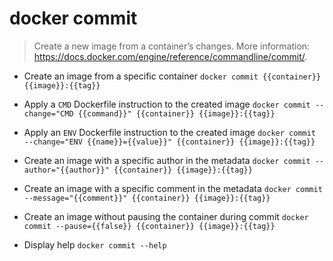 # docker commit
> Create a new image from a container’s changes.
> More information: <https://docs.docker.com/engine/reference/commandline/commit/>.

- Create an image from a specific container
`docker commit {{container}} {{image}}:{{tag}}`

- Apply a `CMD` Dockerfile instruction to the created image
`docker commit --change="CMD {{command}}" {{container}} {{image}}:{{tag}}`

- Apply an `ENV` Dockerfile instruction to the created image
`docker commit --change="ENV {{name}}={{value}}" {{container}} {{image}}:{{tag}}`

- Create an image with a specific author in the metadata
`docker commit --author="{{author}}" {{container}} {{image}}:{{tag}}`

- Create an image with a specific comment in the metadata
`docker commit --message="{{comment}}" {{container}} {{image}}:{{tag}}`

- Create an image without pausing the container during commit
`docker commit --pause={{false}} {{container}} {{image}}:{{tag}}`

- Display help
`docker commit --help`
